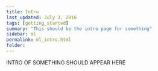 ```yaml
---
title: Intro
last_updated: July 3, 2016
tags: [getting_started]
summary: "This should be the intro page for something"
sidebar: ml
permalink: ml_intro.html
folder:
---
```


INTRO OF SOMETHING SHOULD APPEAR HERE
